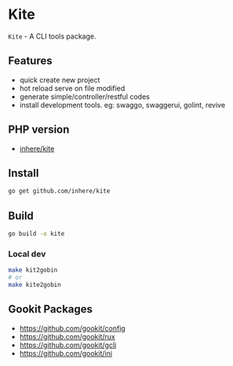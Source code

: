 # Kite

`Kite` - A CLI tools package.

## Features

- quick create new project
- hot reload serve on file modified
- generate simple/controller/restful codes
- install development tools. eg: swaggo, swaggerui, golint, revive

## PHP version

- [inhere/kite](https://github.com/inhere/kite)

## Install

```bash
go get github.com/inhere/kite
```

## Build

```bash
go build -o kite
```

### Local dev

```bash
make kit2gobin
# or
make kite2gobin
```

## Gookit Packages

- https://github.com/gookit/config
- https://github.com/gookit/rux
- https://github.com/gookit/gcli
- https://github.com/gookit/ini

